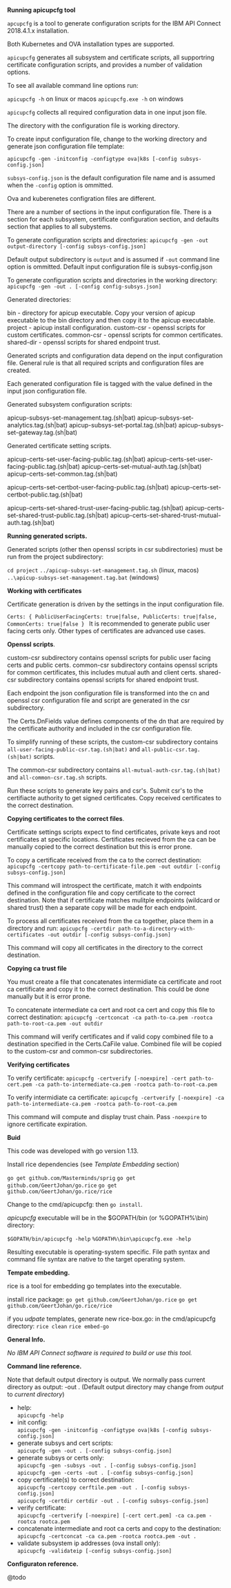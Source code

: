 **Running apicupcfg tool**

`apcupcfg` is a tool to generate configuration scripts for the IBM API Connect 2018.4.1.x installation.

Both Kubernetes and OVA installation types are supported.

`apicupcfg` generates all subsystem and certificate scripts, all supportring certificate configuration
scripts, and provides a number of validation options.

To see all available command line options run:

`apicupcfg -h` on linux or macos
`apicupcfg.exe -h` on windows

`apicupcfg` collects all required configuration data in one input json file.

The directory with the configuration file is working directory.

To create input configuration file, change to the working directory and generate json 
configuration file template:

`apicupcfg -gen -initconfig -configtype ova|k8s [-config subsys-config.json]`

`subsys-config.json` is the default configuration file name and is assumed when the `-config` option 
is ommitted.

Ova and kuberenetes configration files are different.

There are a number of sections in the input configuration file. There is a section for each subsystem,
certificate configuration section, and defaults section that applies to all subystems.

To generate configuration scripts and directories:
`apicupcfg -gen -out output-directory [-config subsys-config.json]`

Default output subdirectory is `output` and is assumed if `-out` command line option is ommitted.
Default input configuration file is subsys-config.json

To generate configuration scripts and directories in the working directory:
`apicupcfg -gen -out . [-config config-subsys.json]`

Generated directories:

bin - directory for apicup executable. Copy your version of apicup executable to the bin directory and then copy it to the apicup executable.
project - apicup install configuration.
custom-csr - openssl scripts for custom certificates.
common-csr - openssl scripts for common certificates.
shared-dir - openssl scripts for shared endpoint trust.

Generated scripts and configuration data depend on the input configuration file.
General rule is that all required scripts and configuration files are created.

Each generated configuration file is tagged with the value defined in the input json configuration file.

Generated subsystem configuration scripts:

apicup-subsys-set-management.tag.(sh|bat)
apicup-subsys-set-analytics.tag.(sh|bat)
apicup-subsys-set-portal.tag.(sh|bat)
apicup-subsys-set-gateway.tag.(sh|bat)

Generated certificate setting scripts.

apicup-certs-set-user-facing-public.tag.(sh|bat)
apicup-certs-set-user-facing-public.tag.(sh|bat)
apicup-certs-set-mutual-auth.tag.(sh|bat)
apicup-certs-set-common.tag.(sh|bat)

apicup-certs-set-certbot-user-facing-public.tag.(sh|bat)
apicup-certs-set-certbot-public.tag.(sh|bat)

apicup-certs-set-shared-trust-user-facing-public.tag.(sh|bat)
apicup-certs-set-shared-trust-public.tag.(sh|bat)
apicup-certs-set-shared-trust-mutual-auth.tag.(sh|bat)

**Running generated scripts.**

Generated scripts (other then openssl scripts in csr subdirectories) must be run from the project subdirectory:

`cd project`
`../apicup-subsys-set-management.tag.sh` (linux, macos)
`..\apicup-subsys-set-management.tag.bat` (windows)

**Working with certificates**

Certificate generation is driven by the settings in the input configuration file.

`Certs: {
    PublicUserFacingCerts: true|false,
    PublicCerts: true|false,
    CommonCerts: true|false
}
`
It is recommended to generate public user facing certs only. Other types of certificates are advanced use cases.

**Openssl scripts**.

custom-csr subdirectory contains openssl scripts for public user facing certs and public certs.
common-csr subdirectory contains openssl scripts for common certificates, this includes mutual auth and client certs.
shared-csr subdirectory contains openssl scripts for shared endpoint trust.

Each endpoint the json configuration file is transformed into the cn and openssl csr configuration
file and script are generated in the csr subdirectory.

The Certs.DnFields value defines components of the dn that are required by the certificate authority
and included in the csr configuration file.

To simplify running of these scripts, the custom-csr subdirectory contains 
`all-user-facing-public-csr.tag.(sh|bat)` and `all-public-csr.tag.(sh|bat)` scripts.

The common-csr subdirectory contains `all-mutual-auth-csr.tag.(sh|bat)` and `all-common-csr.tag.sh` scripts.

Run these scripts to generate key pairs and csr's. Submit csr's to the certifiacte authority to get signed certificates.
Copy received certificates to the correct destination.

**Copying certificates to the correct files**.

Certificate settings scripts expect to find certificates, private keys and root certificates at specific locations.
Certificates recieved from the ca can be manually copied to the correct destination but this is error prone.

To copy a certificate received from the ca to the correct destination:
`apicupcfg -certcopy path-to-certificate-file.pem -out outdir [-config subsys-config.json]`

This command will introspect the certificate, match it with endpoints defined in the configuration file
and copy certificate to the correct destination. Note that if certificate matches mulitple endpoints
(wildcard or shared trust) then a separate copy will be made for each endpoint.

To process all certificates received from the ca together, place them in a directory and run:
`apicupcfg -certdir path-to-a-directory-with-certificates -out outdir [-config subsys-config.json]`

This command will copy all certificates in the directory to the correct destination.

**Copying ca trust file**

You must create a file that concatenates intermidiate ca certificate and root ca certificate and copy it to the correct destination.
This could be done manually but it is error prone.

To concatenate intermediate ca cert and root ca cert and copy this file to correct destination:
`apicupcfg -certconcat -ca path-to-ca.pem -rootca path-to-root-ca.pem -out outdir`

This command will verify certificates and if valid copy combined file to a destination specified
in the Certs.CaFile value. Combined file will be copied to the custom-csr and common-csr subdirectories.

**Verifying certificates**

To verify certificate:
`apicupcfg -certverify [-noexpire] -cert path-to-cert.pem -ca path-to-intermediate-ca.pem -rootca path-to-root-ca.pem`

To verify intermidiate ca certificate:
`apicupcfg -certverify [-noexpire] -ca path-to-intermediate-ca.pem -rootca path-to-root-ca.pem`

This command will compute and display trust chain. Pass `-noexpire` to ignore certificate expiration.

**Buid**

This code was developed with go version 1.13.

Install rice dependencies (see *Template Embedding* section)

`go get github.com/Masterminds/sprig`
`go get github.com/GeertJohan/go.rice`
`go get github.com/GeertJohan/go.rice/rice`

Change to the cmd/apicupcfg: then `go install`.

*apicupcfg* executable will be in the $GOPATH/bin (or %GOPATH%\bin) directory:

`$GOPATH/bin/apicupcfg -help`
`%GOPATH%\bin\apicupcfg.exe -help`

Resulting executable is operating-system specific. 
File path syntax and command file syntax are native to the target operating system.

**Tempate embedding.**

rice is a tool for embedding go templates into the executable.

install rice package:
`go get github.com/GeertJohan/go.rice`
`go get github.com/GeertJohan/go.rice/rice`

if you *udpate* templates, generate new rice-box.go:
in the cmd/apicupcfg directory:
`rice clean`
`rice embed-go`

**General Info.**

*No IBM API Connect software is required to build or use this tool.*

**Command line reference.**

Note that default output directory is output. We normally pass current directory as output: -out .
(Default output directory may change from *output* to *current directory*)

- help:  
`apicupcfg -help`  
- init config:  
`apicupcfg -gen -initconfig -configtype ova|k8s [-config subsys-config.json]`  
- generate subsys and cert scripts:  
`apicupcfg -gen -out . [-config subsys-config.json]`  
- generate subsys or certs only:  
`apicupcfg -gen -subsys -out . [-config subsys-config.json]`
`apicupcfg -gen -certs -out . [-config subsys-config.json]`
- copy certificate(s) to correct destination:  
`apicupcfg -certcopy cerftile.pem -out . [-config subsys-config.json]`  
`apicupcfg -certdir certdir -out . [-config subsys-config.json]`  
- verify certificate:  
`apicupcfg -certverify [-noexpire] [-cert cert.pem] -ca ca.pem -rootca rootca.pem`  
- concatenate intermediate and root ca certs and copy to the destination:  
`apicupcfg -certconcat -ca ca.pem -rootca rootca.pem -out .`  
- validate subsystem ip addresses (ova install only):  
`apicupcfg -validateip [-config subsys-config.json]`

**Configuraton reference.**

@todo

